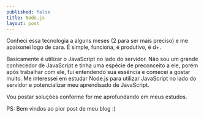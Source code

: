 ```yaml
---
published: false
title: Node.js 
layout: post
---
```

Conheci essa tecnologia a alguns meses (2 para ser mais preciso) e me apaixonei logo de cara. É simple,  funciona, é produtivo, é d+.

Basicamente é utilizar o JavaScript no lado do servidor. Não sou um grande conhecedor de JavaScript e tinha uma espécie de preconceito a ele, porém após trabalhar com ele,  fui entendendo sua essência e comecei a gostar muito. Me interessei em estudar Node.js para utilizar JavaScript no lado do servidor e potencializar meu aprendisado de JavaScript.

Vou postar soluções conforme for me aprofundando em meus estudos.

PS: Bem vindos ao pior post de meu blog :)